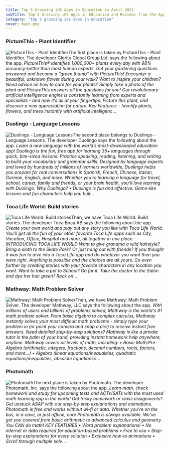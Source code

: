 ```yaml
---
title: Top 5 Grossing iOS Apps in Education in April 2021
subTitle: Top 5 Grossing iOS Apps in Education and Reviews from the AppStore in April 2021.
category: "top 5 grossing ios apps in education"
cover: main.png
---
```


### PictureThis - Plant Identifier

![PictureThis - Plant Identifier](https://is3-ssl.mzstatic.com/image/thumb/Purple124/v4/f5/39/56/f53956db-228f-c694-1bda-6d25836b2ced/AppIcon-0-0-1x_U007emarketing-0-0-0-7-0-0-sRGB-0-0-0-GLES2_U002c0-512MB-85-220-0-0.png/100x100bb.png)The first place is taken by PictureThis - Plant Identifier. The developer Glority Global Group Ltd. says the following about the app. _PictureThis® identifies 1,000,000+ plants every day with 98% accuracy-better than most human experts. Get your gardening questions answered and become a “green thumb” with PictureThis!  Encounter a beautiful, unknown flower during your walk?  Want to inspire your children?  Need advice on how to care for your plants?  Simply take a photo of the plant and PictureThis answers all the questions for you!  Our revolutionary artificial intelligence engine is constantly learning from experts and specialists - and now it’s all at your fingertips. Picture this plant, and discover a new appreciation for nature.  Key Features:  - Identify plants, flowers, and trees instantly with artificial intelligenc_...

### Duolingo - Language Lessons

![Duolingo - Language Lessons](https://is3-ssl.mzstatic.com/image/thumb/Purple114/v4/97/f3/48/97f34804-4438-86a1-37e2-27e9cfdcc8a1/AppIcon-0-0-1x_U007emarketing-0-0-0-7-0-0-sRGB-0-0-0-GLES2_U002c0-512MB-85-220-0-0.png/100x100bb.png)The second place belongs to Duolingo - Language Lessons. The developer Duolingo says the following about the app. _Learn a new language with the world’s most-downloaded education app! Duolingo is the fun, free app for learning 35+ languages through quick, bite-sized lessons. Practice speaking, reading, listening, and writing to build your vocabulary and grammar skills.   Designed by language experts and loved by hundreds of millions of learners worldwide, Duolingo helps you prepare for real conversations in Spanish, French, Chinese, Italian, German, English, and more.  Whether you’re learning a language for travel, school, career, family and friends, or your brain health, you’ll love learning with Duolingo.  Why Duolingo? • Duolingo is fun and effective. Game-like lessons and fun characters help you buil_...

### Toca Life World: Build stories

![Toca Life World: Build stories](https://is3-ssl.mzstatic.com/image/thumb/Purple114/v4/64/c1/38/64c13809-3bbc-a631-e9c6-82097052cceb/AppIcon-0-0-1x_U007emarketing-0-0-0-6-0-0-sRGB-0-0-0-GLES2_U002c0-512MB-85-220-0-0.png/100x100bb.png)Then, we have Toca Life World: Build stories. The developer Toca Boca AB says the following about the app. _Create your own world and play out any story you like with Toca Life World. You’ll get all the fun of your other favorite Toca Life apps such as City, Vacation, Office, Hospital and more, all together in one place.   INTRODUCING TOCA LIFE WORLD Want to give grandma a wild hairstyle? Bring a sloth to the Skate Park? Or just hang out with friends? If you thought it was fun to dive into a Toca Life app and do whatever you want then you were right. Anything is possible and the choices are all yours.   Go even further by creating stories with your favorite characters in any location you want. Want to take a pet to School? Go for it. Take the doctor to the Salon and dye her hair green? Rock on_...

### Mathway: Math Problem Solver

![Mathway: Math Problem Solver](https://is4-ssl.mzstatic.com/image/thumb/Purple124/v4/2b/79/ee/2b79ee3c-333c-65bc-5c08-a5b484a737bc/AppIcons-1x_U007emarketing-3-85-220.png/100x100bb.png)Then, we have Mathway: Math Problem Solver. The developer Mathway, LLC says the following about the app. _With millions of users and billions of problems solved, Mathway is the world's #1 math problem solver. From basic algebra to complex calculus, Mathway instantly solves your most difficult math problems - simply type your problem in (or point your camera and snap a pic!) to receive instant free answers.  Need detailed step-by-step solutions? Mathway is like a private tutor in the palm of your hand, providing instant homework help anywhere, anytime.  Mathway covers all levels of math, including: • Basic Math/Pre-Algebra (arithmetic, integers, fractions, decimal numbers, roots, factors, and more...) • Algebra (linear equations/inequalities, quadratic equations/inequalities, absolute equations/i_...

### Photomath

![Photomath](https://is3-ssl.mzstatic.com/image/thumb/Purple124/v4/7b/61/e7/7b61e73d-77c4-9928-3efe-9316bed04ebc/AppIcon-0-0-1x_U007emarketing-0-0-0-7-0-0-sRGB-0-0-0-GLES2_U002c0-512MB-85-220-0-0.png/100x100bb.png)The next place is taken by Photomath. The developer Photomath, Inc. says the following about the app. _Learn math, check homework and study for upcoming tests and ACTs/SATs with the most used math learning app in the world! Got tricky homework or class assignments? Get unstuck ASAP with our step-by-step explanations and animations.    Photomath is free and works without wi-fi or data. Whether you’re on the bus, in a cave, or just offline, core Photomath is always available.   We’ve got you covered from basic arithmetic to advanced calculus and geometry. You CAN do math!   KEY FEATURES • Word problem explanations! • No internet or data required for equation-based problems  • Free to use • Step-by-step explanations for every solution  • Exclusive how-to animations • Scroll through multiple solv_...

